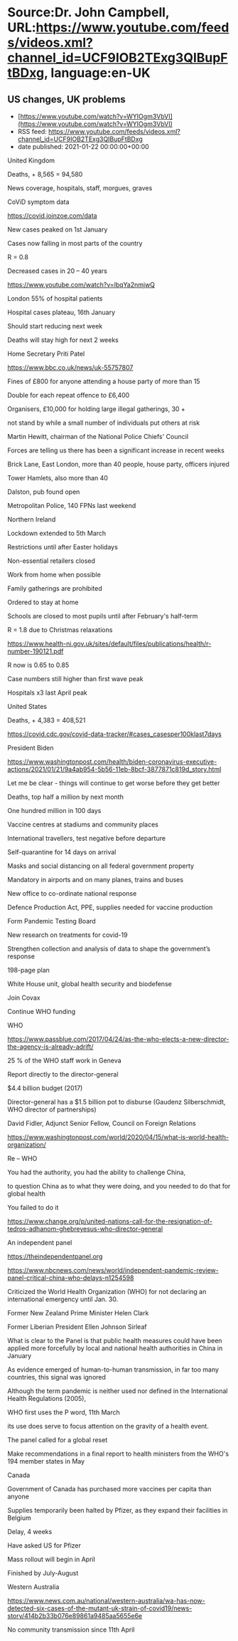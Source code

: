 # Source:Dr. John Campbell, URL:https://www.youtube.com/feeds/videos.xml?channel_id=UCF9IOB2TExg3QIBupFtBDxg, language:en-UK

## US changes, UK problems
 - [https://www.youtube.com/watch?v=WYIOgm3VbVI](https://www.youtube.com/watch?v=WYIOgm3VbVI)
 - RSS feed: https://www.youtube.com/feeds/videos.xml?channel_id=UCF9IOB2TExg3QIBupFtBDxg
 - date published: 2021-01-22 00:00:00+00:00

United Kingdom

Deaths, + 8,565 = 94,580

News coverage, hospitals, staff, morgues, graves

CoViD symptom data

https://covid.joinzoe.com/data

New cases peaked on 1st January

Cases now falling in most parts of the country

R = 0.8

Decreased cases in 20 – 40 years

https://www.youtube.com/watch?v=lbqYa2nmjwQ

London 55% of hospital patients

Hospital cases plateau, 16th January

Should start reducing next week

Deaths will stay high for next 2 weeks

Home Secretary Priti Patel

https://www.bbc.co.uk/news/uk-55757807

Fines of £800 for anyone attending a house party of more than 15

Double for each repeat offence to £6,400

Organisers, £10,000 for holding large illegal gatherings, 30 + 

not stand by while a small number of individuals put others at risk

Martin Hewitt, chairman of the National Police Chiefs' Council

Forces are telling us there has been a significant increase in recent weeks

Brick Lane, East London, more than 40 people, house party, officers injured

Tower Hamlets, also more than 40

Dalston, pub found open

Metropolitan Police, 140 FPNs last weekend

Northern Ireland

Lockdown extended to 5th March

Restrictions until after Easter holidays

Non-essential retailers closed

Work from home when possible

Family gatherings are prohibited

Ordered to stay at home

Schools are closed to most pupils until after February's half-term

R = 1.8 due to Christmas relaxations

https://www.health-ni.gov.uk/sites/default/files/publications/health/r-number-190121.pdf

R now is 0.65 to 0.85

Case numbers still higher than first wave peak

Hospitals x3 last April peak

United States

Deaths, + 4,383 = 408,521

https://covid.cdc.gov/covid-data-tracker/#cases_casesper100klast7days

President Biden

https://www.washingtonpost.com/health/biden-coronavirus-executive-actions/2021/01/21/9a4ab954-5b56-11eb-8bcf-3877871c819d_story.html

Let me be clear - things will continue to get worse before they get better

Deaths, top half a million by next month

One hundred million in 100 days

Vaccine centres at stadiums and community places

International travellers, test negative before departure

Self-quarantine for 14 days on arrival

Masks and social distancing on all federal government property

Mandatory in airports and on many planes, trains and buses
 
New office to co-ordinate national response

Defence Production Act, PPE, supplies needed for vaccine production

Form Pandemic Testing Board

New research on treatments for covid-19

Strengthen collection and analysis of data to shape the government’s response

198-page plan 

White House unit, global health security and biodefense

Join Covax

Continue WHO funding

WHO

https://www.passblue.com/2017/04/24/as-the-who-elects-a-new-director-the-agency-is-already-adrift/

25 % of the WHO staff work in Geneva

Report directly to the director-general

$4.4 billion budget (2017)

Director-general has a $1.5 billion pot to disburse (Gaudenz Silberschmidt, WHO director of partnerships) 

David Fidler, Adjunct Senior Fellow, Council on Foreign Relations

https://www.washingtonpost.com/world/2020/04/15/what-is-world-health-organization/

Re – WHO

You had the authority, you had the ability to challenge China, 

to question China as to what they were doing, and you needed to do that for global health

You failed to do it

https://www.change.org/p/united-nations-call-for-the-resignation-of-tedros-adhanom-ghebreyesus-who-director-general

An independent panel

https://theindependentpanel.org

https://www.nbcnews.com/news/world/independent-pandemic-review-panel-critical-china-who-delays-n1254598

Criticized the World Health Organization (WHO) for not declaring an international emergency until Jan. 30.

Former New Zealand Prime Minister Helen Clark

Former Liberian President Ellen Johnson Sirleaf

What is clear to the Panel is that public health measures could have been applied more forcefully by local and national health authorities in China in January

As evidence emerged of human-to-human transmission, in far too many countries, this signal was ignored

Although the term pandemic is neither used nor defined in the International Health Regulations (2005), 

WHO first uses the P word, 11th March

its use does serve to focus attention on the gravity of a health event. 

The panel called for a global reset

Make recommendations in a final report to health ministers from the WHO's 194 member states in May

Canada

Government of Canada has purchased more vaccines per capita than anyone

Supplies temporarily been halted by Pfizer, as they expand their facilities in Belgium

Delay, 4 weeks

Have asked US for Pfizer

Mass rollout will begin in April

Finished by July-August

Western Australia

https://www.news.com.au/national/western-australia/wa-has-now-detected-six-cases-of-the-mutant-uk-strain-of-covid19/news-story/414b2b33b076e89861a9485aa5655e6e

No community transmission since 11th April

